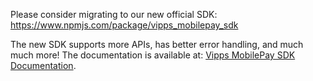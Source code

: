 Please consider migrating to our new official SDK: https://www.npmjs.com/package/vipps_mobilepay_sdk

The new SDK supports more APIs, has better error handling, and much much more!
The documentation is available at:
[Vipps MobilePay SDK Documentation](https://developer.vippsmobilepay.com/docs/SDKs/).
